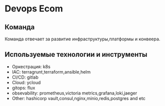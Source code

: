 # Devops Ecom

## Команда

Команда отвечает за развитие инфраструктуры,платформы и конвеера.

## Используемые технологии и инструменты

* Оркестрация: k8s
* IAC: terragrunt,terraform,ansible,helm
* CI/CD: gitlab
* Cloud: ycloud
* gitops: flux
* obsevability: prometheus,victoria metrics,grafana,loki,jaeger
* Other: hashicorp vault,consul,nginx,minio,redis,postgres and etc
